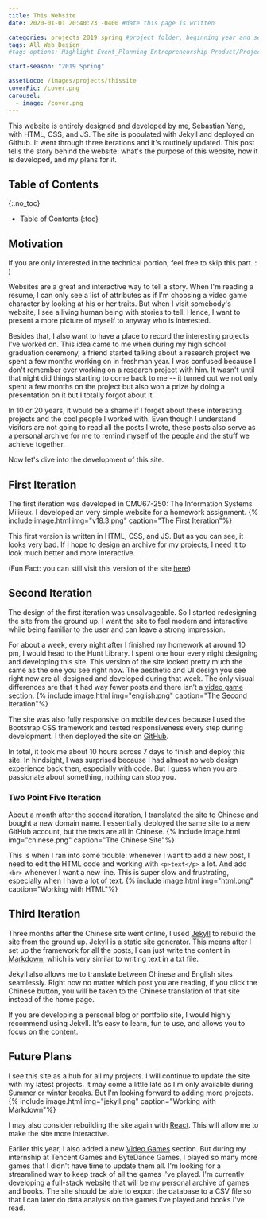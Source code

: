 ```yaml
---
title: This Website
date: 2020-01-01 20:40:23 -0400 #date this page is written

categories: projects 2019 spring #project folder, beginning year and season
tags: All Web_Design
#tags options: Highlight Event_Planning Entrepreneurship Product/Project_Management Game_Design Marketing Negotiation  Web_Design

start-season: "2019 Spring"

assetLoco: /images/projects/thissite
coverPic: /cover.png
carousel:
  - image: /cover.png
---
```


This website is entirely designed and developed by me, Sebastian Yang, with HTML, CSS, and JS. The site is populated with Jekyll and deployed on Github. It went through three iterations and it's routinely updated. This post tells the story behind the website: what's the purpose of this website, how it is developed, and my plans for it.

## Table of Contents
{:.no_toc}

* Table of Contents
{:toc}
## Motivation

If you are only interested in the technical portion, feel free to skip this part. : )

Websites are a great and interactive way to tell a story. When I'm reading a resume, I can only see a list of attributes as if I'm choosing a video game character by looking at his or her traits. But when I visit somebody's website, I see a living human being with stories to tell. Hence, I want to present a more picture of myself to anyway who is interested.

Besides that, I also want to have a place to record the interesting projects I've worked on. This idea came to me when during my high school graduation ceremony, a friend started talking about a research project we spent a few months working on in freshman year. I was confused because I don't remember ever working on a research project with him. It wasn't until that night did things starting to come back to me -- it turned out we not only spent a few months on the project but also won a prize by doing a presentation on it but I totally forgot about it.

In 10 or 20 years, it would be a shame if I forget about these interesting projects and the cool people I worked with. Even though I understand visitors are not going to read all the posts I wrote, these posts also serve as a personal archive for me to remind myself of the people and the stuff we achieve together.

Now let's dive into the development of this site.

## First Iteration

The first iteration was developed in CMU67-250: The Information Systems Milieux. I developed an very simple website for a homework assignment.
{% include image.html img="v18.3.png" caption="The First Iteration"%}

This first version is written in HTML, CSS, and JS. But as you can see, it looks very bad. If I hope to design an archive for my projects, I need it to look much better and more interactive.

(Fun Fact: you can still visit this version of the site [here](/v18.3))

## Second Iteration

The design of the first iteration was unsalvageable. So I started redesigning the site from the ground up. I want the site to feel modern and interactive while being familiar to the user and can leave a strong impression.

For about a week, every night after I finished my homework at around 10 pm, I would head to the Hunt Library. I spent one hour every night designing and developing this site. This version of the site looked pretty much the same as the one you see right now. The aesthetic and UI design you see right now are all designed and developed during that week. The only visual differences are that it had way fewer posts and there isn’t a [video game section](/games.html).
{% include image.html img="english.png" caption="The Second Iteration"%}

The site was also fully responsive on mobile devices because I used the Bootstrap CSS framework and tested responsiveness every step during development. I then deployed the site on [GitHub](https://pages.github.com/).

In total, it took me about 10 hours across 7 days to finish and deploy this site. In hindsight, I was surprised because I had almost no web design experience back then, especially with code. But I guess when you are passionate about something, nothing can stop you.

### Two Point Five Iteration

About a month after the second iteration, I translated the site to Chinese and bought a new domain name. I essentially deployed the same site to a new GitHub account, but the texts are all in Chinese.
{% include image.html img="chinese.png" caption="The Chinese Site"%}

This is when I ran into some trouble: whenever I want to add a new post, I need to edit the HTML code and working with `<p>text</p>` a lot. And add `<br>` whenever I want a new line. This is super slow and frustrating, especially when I have a lot of text.
{% include image.html img="html.png" caption="Working with HTML"%}

## Third Iteration

Three months after the Chinese site went online, I used [Jekyll](https://jekyllrb.com/) to rebuild the site from the ground up. Jekyll is a static site generator. This means after I set up the framework for all the posts, I can just write the content in [Markdown](https://www.markdownguide.org/), which is very similar to writing text in a txt file.

Jekyll also allows me to translate between Chinese and English sites seamlessly. Right now no matter which post you are reading, if you click the Chinese button, you will be taken to the Chinese translation of that site instead of the home page.

If you are developing a personal blog or portfolio site, I would highly recommend using Jekyll. It's easy to learn, fun to use, and allows you to focus on the content.

## Future Plans

I see this site as a hub for all my projects. I will continue to update the site with my latest projects. It may come a little late as I'm only available during Summer or winter breaks. But I'm looking forward to adding more projects.
{% include image.html img="jekyll.png" caption="Working with Markdown"%}

I may also consider rebuilding the site again with [React](https://reactjs.org/). This will allow me to make the site more interactive.

Earlier this year, I also added a new [Video Games](/games.html) section. But during my internship at Tencent Games and ByteDance Games, I played so many more games that I didn't have time to update them all. I'm looking for a streamlined way to keep track of all the games I've played. I'm currently developing a full-stack website that will be my personal archive of games and books. The site should be able to export the database to a CSV file so that I can later do data analysis on the games I've played and books I've read.

